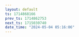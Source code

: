 ```yaml
---
layout: default
ts: 1714868166
prev_ts: 1714862753
next_ts: 1715030740
date_time: "2024-05-04 05:16:06"
---
```

